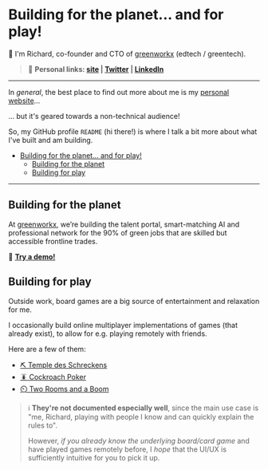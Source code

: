 # Building for the planet... and for play!

👋 I'm Richard, co-founder and CTO of [greenworkx](https://greenworkx.org) (edtech / greentech).

> 🔗 **Personal links: [site](https://richard.ng/) | [Twitter](https://twitter.com/richardcrng) | [LinkedIn](https://www.linkedin.com/in/richardcrng/)**

---

In *general*, the best place to find out more about me is my [personal website](https://richard.ng/)...

... but it's geared towards a non-technical audience!

So, my GitHub profile `README` (hi there!) is where I talk a bit more about what I've built and am building.

- [Building for the planet... and for play!](#building-for-the-planet-and-for-play)
  - [Building for the planet](#building-for-the-planet)
  - [Building for play](#building-for-play)

---

## Building for the planet

At [greenworkx](https://greenworkx.org), we’re building the talent portal, smart-matching AI and professional network for the 90% of green jobs that are skilled but accessible frontline trades.

📱 **[Try a demo!](https://demo.greenworkx.app)**

## Building for play

Outside work, board games are a big source of entertainment and relaxation for me.

I occasionally build online multiplayer implementations of games (that already exist), to allow for e.g. playing remotely with friends.

Here are a few of them:
- [⛏️ Temple des Schreckens](https://github.com/richardcrng/tempel-des-schreckens)
- [🪳 Cockroach Poker](https://github.com/richardcrng/cockroach-poker)
- [⏲️ Two Rooms and a Boom](https://github.com/richardcrng/2r1b)

> ℹ️ **They're not documented especially well**, since the main use case is "me, Richard, playing with people I know and can quickly explain the rules to".
>
> However, *if you already know the underlying board/card game* and have played games remotely before, I *hope* that the UI/UX is sufficiently intuitive for you to pick it up.
